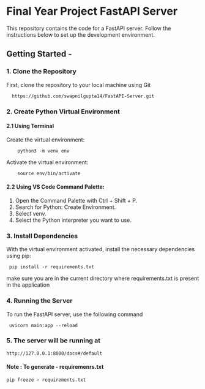 # Final Year Project FastAPI Server

This repository contains the code for a FastAPI server. Follow the instructions below to set up the development environment.

## Getting Started - 

### 1. Clone the Repository

First, clone the repository to your local machine using Git
```
  https://github.com/swapnilgupta14/FastAPI-Server.git
```
### 2. Create Python Virtual Environment

#### 2.1 Using Terminal
  Create the virtual environment:
  ```
      python3 -m venv env
  ```
  Activate the virtual environment:
  ```
      source env/bin/activate
  ```  
#### 2.2 Using VS Code Command Palette:

  1. Open the Command Palette with Ctrl + Shift + P.
  2. Search for Python: Create Environment.
  3. Select venv.
  4. Select the Python interpreter you want to use.

### 3. Install Dependencies

  With the virtual environment activated, install the necessary dependencies using pip:
   ```
    pip install -r requirements.txt
   ```
  make sure you are in the current directory where requirements.txt is present in the application
### 4. Running the Server

To run the FastAPI server, use the following command

 ```
  uvicorn main:app --reload
  ```
### 5. The server will be running at
```
http://127.0.0.1:8000/docs#/default
```
#### Note : To generate - requiremenrs.txt
```bash
pip freeze > requirements.txt
```
